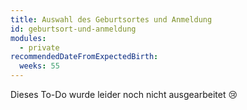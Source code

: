 ```yaml
---
title: Auswahl des Geburtsortes und Anmeldung
id: geburtsort-und-anmeldung
modules:
  - private
recommendedDateFromExpectedBirth:
  weeks: 55
---
```


Dieses To-Do wurde leider noch nicht ausgearbeitet 😢
